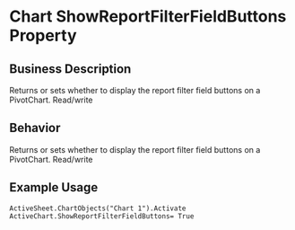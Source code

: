 # Chart ShowReportFilterFieldButtons Property

## Business Description
Returns or sets whether to display the report filter field buttons on a PivotChart. Read/write

## Behavior
Returns or sets whether to display the report filter field buttons on a PivotChart. Read/write

## Example Usage
```vba
ActiveSheet.ChartObjects("Chart 1").Activate 
ActiveChart.ShowReportFilterFieldButtons= True
```